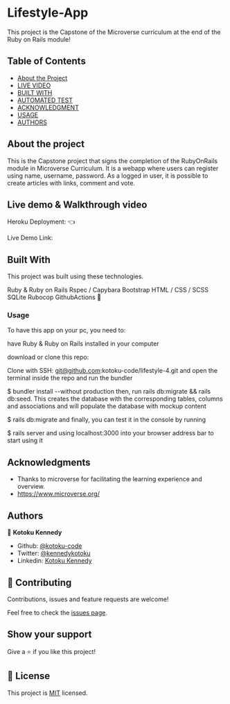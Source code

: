 # Lifestyle-App

This project is the Capstone of the Microverse curriculum at the end of the Ruby on Rails module!

## Table of Contents

* [About the Project](#about-the-project)
* [LIVE VIDEO](#live_video)
* [BUILT WITH](#built_with)
* [AUTOMATED TEST](#automated_test)
* [ACKNOWLEDGMENT](#acknowledgment)
* [USAGE](#usage)
* [AUTHORS](#authors)

## About the project

This is the Capstone project that signs the completion of the RubyOnRails module in Microverse Curriculum. It is a webapp where users can register using name, username, password. As a logged in user, it is possible to create articles with links, comment and vote. 

## Live demo & Walkthrough video

Heroku Deployment:   👈

Live Demo Link:

## Built With

This project was built using these technologies.

Ruby & Ruby on Rails
Rspec / Capybara
Bootstrap
HTML / CSS / SCSS
SQLite
Rubocop
GithubActions 💪

### Usage

To have this app on your pc, you need to:

have Ruby & Ruby on Rails installed in your computer

download or clone this repo:

Clone with SSH:
  git@github.com:kotoku-code/lifestyle-4.git
and open the terminal inside the repo and run the bundler

$ bundler install --without production
then, run rails db:migrate && rails db:seed. This creates the database with the corresponding tables, columns and associations and will populate the database with mockup content

$ rails db:migrate
and finally, you can test it in the console by running

$ rails server and using localhost:3000 into your browser address bar to start using it



## Acknowledgments

- Thanks to microverse for facilitating the learning experience and overview.
- https://www.microverse.org/


## Authors

👤 **Kotoku Kennedy**

- Github: [@kotoku-code](https://github.com/kotoku-code)
- Twitter: [@kennedykotoku](https://twitter.com/kennedykotoku)
- Linkedin: [Kotoku Kennedy](www.linkedin.com/in/kotoku-kennedy-5b04a9128)

## 🤝 Contributing

Contributions, issues and feature requests are welcome!

Feel free to check the [issues page](issues/).

## Show your support

Give a ⭐️ if you like this project!
## 📝 License

This project is [MIT](LICENSE) licensed.
